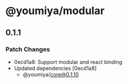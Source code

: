 # @youmiya/modular

## 0.1.1

### Patch Changes

- 0ecd1a8: Support modular and react binding
- Updated dependencies [0ecd1a8]
  - @youmiya/core@0.1.10
